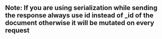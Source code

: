 ## Note: If you are using serialization while sending the response always use id instead of _id of the document otherwise it will be mutated on every request